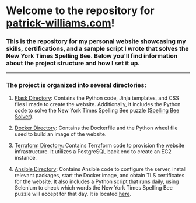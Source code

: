 # Welcome to the repository for [patrick-williams.com](https://patrick-williams.com)!

### This is the repository for my personal website showcasing my skills, certifications, and a sample script I wrote that solves the New York Times Spelling Bee. Below you'll find information about the project structure and how I set it up.
***
### The project is organized into several directories:

1. [Flask Directory](/../../tree/main/flask/): Contains the Python code, Jinja templates, and CSS files I made to create the website. Additionally, it includes the Python code to solve the New York Times Spelling Bee puzzle ([Spelling Bee Solver](/../../blob/main/flask/PatrickWilliamsWebsite/checkDictionary.py)).

2. [Docker Directory](/../../tree/main/docker/): Contains the Dockerfile and the Python wheel file used to build an image of the website.

3. [Terraform Directory](/../../tree/main/terraform/): Contains Terraform code to provision the website infrastructure. It utilizes a PostgreSQL back end to create an EC2 instance.

4. [Ansible Directory](/../../tree/main/ansible/): Contains Ansible code to configure the server, install relevant packages, start the Docker image, and obtain TLS certificates for the website. It also includes a Python script that runs daily, using Selenium to check which words the New York Times Spelling Bee puzzle will accept for that day. It is located [here](/../../blob/main/ansible/roles/patsite/files/wordChecker/NYTTester.py).
